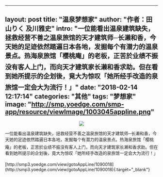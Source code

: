  ---
layout:     post
title:      "温泉梦想家"
author:     "作者：田山りく  及川雅史"
intro:      "一位能看出温泉建筑缺失，拯救经营不善之温泉旅馆的天才建筑师─长濑和香，今天她的足迹依然踏遍日本各地，发掘每个有潜力的温泉景点。热海泉旅馆「樱桃庵」的老板，正苦於业绩不振没有客人上门，而向天才建筑家长濑和香求助。但在看到她所提示的企划後，竟大为惊叹「她所经手改造的泉旅馆一定会大为流行！」"
date:       "2018-02-14 12:17:14"
categories: "其他"
tags:       "梦想家"
image:      "http://smp.yoedge.com/smp-app/resource/viewImage/1003045appline.png"
---
<div style="text-align: center">
<p><img src="http://smp.yoedge.com/smp-app/resource/viewImage/1003045appline.png"/></p>
</div>
<p class="post-meta">
<span>一位能看出温泉建筑缺失，拯救经营不善之温泉旅馆的天才建筑师─长濑和香，今天她的足迹依然踏遍日本各地，发掘每个有潜力的温泉景点。热海泉旅馆「樱桃庵」的老板，正苦於业绩不振没有客人上门，而向天才建筑家长濑和香求助。但在看到她所提示的企划後，竟大为惊叹「她所经手改造的泉旅馆一定会大为流行！」</span>
</p>
[http://smp3.yoedge.com/view/gotoAppLine/1090018](http://smp3.yoedge.com/view/gotoAppLine/1090018){:target="_blank"}


